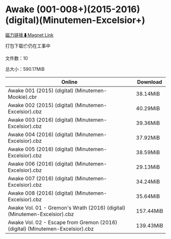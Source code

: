 # Awake (001-008+)(2015-2016)(digital)(Minutemen-Excelsior+)

[磁力链接⬇Magnet Link](magnet:?xt=urn:btih:2894eafd3bbdbfb12b6db8b631ce4464085b3f1f&dn=Awake%20%28001-008%2B%29%282015-2016%29%28digital%29%28Minutemen-Excelsior%2B%29)

打包下载📦仍在工事中

文件数：10

总大小：590.17MiB

Online | Download
--- | ---
Awake 001 (2015) (digital) (Minutemen-Mookie).cbr | 38.14MiB
Awake 002 (2015) (digital) (Minutemen-Excelsior).cbz | 40.29MiB
Awake 003 (2016) (digital) (Minutemen-Excelsior).cbz | 39.36MiB
Awake 004 (2016) (digital) (Minutemen-Excelsior).cbz | 37.92MiB
Awake 005 (2016) (digital) (Minutemen-Excelsior).cbz | 38.59MiB
Awake 006 (2016) (digital) (Minutemen-Excelsior).cbz | 29.13MiB
Awake 007 (2016) (digital) (Minutemen-Excelsior).cbz | 34.24MiB
Awake 008 (2016) (digital) (Minutemen-Excelsior).cbz | 35.64MiB
Awake Vol. 01 - Gremon's Wrath (2016) (digital) (Minutemen-Excelsior).cbz | 157.44MiB
Awake Vol. 02 - Escape from Gremon (2016) (digital) (Minutemen-Excelsior).cbz | 139.43MiB